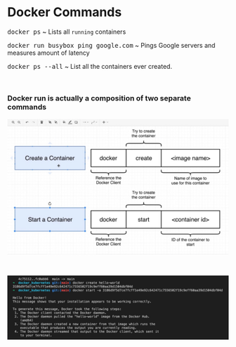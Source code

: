 # **Docker Commands**

<kbd>docker ps</kbd> ~ Lists all `running` containers

<kbd>docker run busybox ping google.com</kbd> ~ Pings Google servers and measures amount of latency

<kbd>docker ps --all</kbd> ~ List all the containers ever created.

&nbsp;

### **Docker run is actually a composition of two separate commands**

![alt text](./assets/create_start.jpg "Two Commands That Make Up Run")

&nbsp;

![alt text](./assets/separate_example.jpg "Examples")